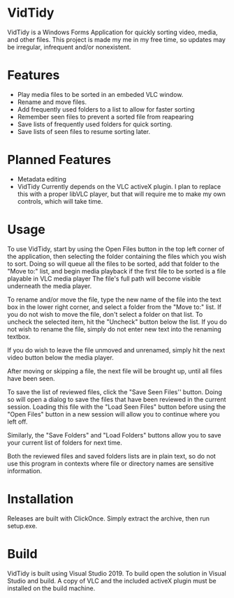 # VidTidy
VidTidy is a Windows Forms Application for quickly sorting video, media, and other files. This project is made my me in my free time, so updates may be irregular, infrequent and/or nonexistent. 

# Features
- Play media files to be sorted in an embeded VLC window.
- Rename and move files.
- Add frequently used folders to a list to allow for faster sorting
- Remember seen files to prevent a sorted file from reapearing
- Save lists of frequently used folders for quick sorting.
- Save lists of seen files to resume sorting later.

# Planned Features
- Metadata editing
- VidTidy Currently depends on the VLC activeX plugin. I plan to replace this with a proper libVLC player, but that will require me to make my own controls, which will take time.
# Usage
To use VidTidy, start by using the Open Files button in the top left corner of the application, then selecting the folder containing the files which you wish to sort.
Doing so will queue all the files to be sorted, add that folder to the "Move to:" list, and begin media playback if the first file to be sorted is a file playable in VLC media player
The file's full path will become visible underneath the media player.

To rename and/or move the file, type the new name of the file into the text box in the lower right corner, and select a folder from the "Move to:" list. 
If you do not wish to move the file, don't select a folder on that list. To uncheck the selected item, hit the "Uncheck" button below the list.
If you do not wish to rename the file, simply do not enter new text into the renaming textbox.

If you do wish to leave the file unmoved and unrenamed, simply hit the next video button below the media player.

After moving or skipping a file, the next file will be brought up, until all files have been seen.

To save the list of reviewed files, click the "Save Seen Files'' button. Doing so will open a dialog to save the files that have been reviewed in the current session.
Loading this file with the "Load Seen Files" button before using the "Open Files" button in a new session will allow you to continue where you left off.

Similarly, the "Save Folders" and "Load Folders" buttons allow you to save your current list of folders for next time.

Both the reviewed files and saved folders lists are in plain text, so do not use this program in contexts where file or directory names are sensitive information.

# Installation
Releases are built with ClickOnce. Simply extract the archive, then run setup.exe.

# Build
VidTidy is built using Visual Studio 2019. To build open the solution in Visual Studio and build. A copy of VLC and the included activeX plugin must be installed on the build machine.

